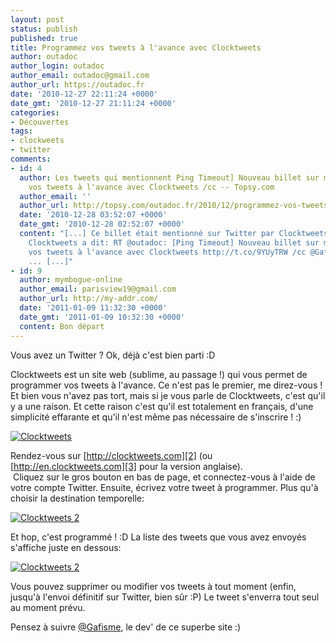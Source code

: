 ```yaml
---
layout: post
status: publish
published: true
title: Programmez vos tweets à l'avance avec Clocktweets
author: outadoc
author_login: outadoc
author_email: outadoc@gmail.com
author_url: https://outadoc.fr
date: '2010-12-27 22:11:24 +0000'
date_gmt: '2010-12-27 21:11:24 +0000'
categories:
- Découvertes
tags:
- clockweets
- twitter
comments:
- id: 4
  author: Les tweets qui mentionnent Ping Timeout] Nouveau billet sur mon site ! Programmez
    vos tweets à l'avance avec Clocktweets /cc -- Topsy.com
  author_email: ''
  author_url: http://topsy.com/outadoc.fr/2010/12/programmez-vos-tweets-a-lavance-avec-clocktweets/?utm_source=pingback&utm_campaign=L2
  date: '2010-12-28 03:52:07 +0000'
  date_gmt: '2010-12-28 02:52:07 +0000'
  content: "[...] Ce billet était mentionné sur Twitter par Clocktweets.
    Clocktweets a dit: RT @outadoc: [Ping Timeout] Nouveau billet sur mon site ! Programmez
    vos tweets à l'avance avec Clocktweets http://t.co/9YUyTRW /cc @Gaf
    ... [...]"
- id: 9
  author: mymbogue-online
  author_email: parisview19@gmail.com
  author_url: http://my-addr.com/
  date: '2011-01-09 11:32:30 +0000'
  date_gmt: '2011-01-09 10:32:30 +0000'
  content: Bon départ
---
```

Vous avez un Twitter ? Ok, déjà c'est bien parti :D

Clocktweets est un site web (sublime, au passage !) qui vous permet de programmer vos tweets à l'avance. Ce n'est pas le premier, me direz-vous ! Et bien vous n'avez pas tort, mais si je vous parle de Clocktweets, c'est qu'il y a une raison. Et cette raison c'est qu'il est totalement en français, d'une simplicité effarante et qu'il n'est même pas nécessaire de s'inscrire ! :)

[![](https://outadoc.fr/wp-content/uploads/2010/12/Capturer3.png "Clocktweets")][1]

Rendez-vous sur [http://clocktweets.com][2] (ou [http://en.clocktweets.com][3] pour la version anglaise).  
 Cliquez sur le gros bouton en bas de page, et connectez-vous à l'aide de votre compte Twitter. Ensuite, écrivez votre tweet à programmer. Plus qu'à choisir la destination temporelle:

[![](https://outadoc.fr/wp-content/uploads/2010/12/Capturer11.png "Clocktweets 2")][4]

Et hop, c'est programmé ! :D La liste des tweets que vous avez envoyés s'affiche juste en dessous:

[![](https://outadoc.fr/wp-content/uploads/2010/12/Capturer21.png "Clocktweets 2")][5]

Vous pouvez supprimer ou modifier vos tweets à tout moment (enfin, jusqu'à l'envoi définitif sur Twitter, bien sûr :P) Le tweet s'enverra tout seul au moment prévu.

Pensez à suivre [@Gafisme][6], le dev' de ce superbe site :)

[1]: http://clocktweets.com
[2]: http://clocktweets.com
[3]: http://en.clocktweets.com
[4]: https://outadoc.fr/wp-content/uploads/2010/12/Capturer11.png
[5]: https://outadoc.fr/wp-content/uploads/2010/12/Capturer21.png
[6]: http://twitter.com/gafisme
